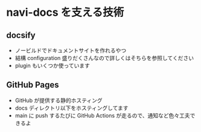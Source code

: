 # navi-docs を支える技術

## docsify

- ノービルドでドキュメントサイトを作れるやつ
- 結構 configuration 盛りだくさんなので詳しくはそちらを参照してください
- plugin もいくつか使っています

## GitHub Pages

- GitHub が提供する静的ホスティング
- docs ディレクトリ以下をホスティングしてます
- main に push するたびに GitHub Actions が走るので、通知など色々工夫できるよ
